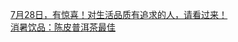   
[7月28日，有惊喜！对生活品质有追求的人，请看过来！](http://www.dianyue.me/archives/403/usvho95t7mtb39ju/)  
[消暑饮品：陈皮普洱茶最佳](http://www.dianyue.me/archives/080/0u6hraufae6ewndh/)